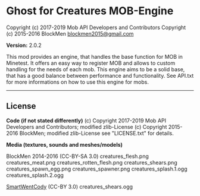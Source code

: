 # Ghost for Creatures MOB-Engine
Copyright (c) 2017-2019 Mob API Developers and Contributors
Copyright (c) 2015-2016 BlockMen <blockmen2015@gmail.com>

**Version:** 2.0.2

This mod provides an engine, that handles the base function for MOB in Minetest.
It offers an easy way to register MOB and allows to custom handling for the needs
of each mob. This engine aims to be a solid base, that has a good balance between
performance and functionality.
See API.txt for more informations on how to use this engine for mobs.

---
## License

**Code (if not stated differently)**
(c) Copyright 2017-2019 Mob API Developers and Contributors; modified zlib-License
(c) Copyright 2015-2016 BlockMen; modified zlib-License
see "LICENSE.txt" for details.

**Media (textures, sounds and meshes/models)**

BlockMen 2014-2016 (CC-BY-SA 3.0)
	creatures_flesh.png
	creatures_meat.png
	creatures_rotten_flesh.png
	creatures_shears.png
	creatures_spawn_egg.png
	creatures_spawner.png
	creatures_splash.1.ogg
	creatures_splash.2.ogg

[SmartWentCody](https://freesound.org/people/SmartWentCody) (CC-BY 3.0)
	creatures_shears.ogg

